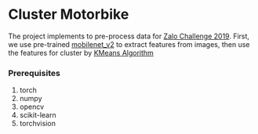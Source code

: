 # Cluster Motorbike 
The project implements to pre-process data for [Zalo Challenge 2019](https://challenge.zalo.ai/#challenge).
First, we use pre-trained [mobilenet_v2](https://pytorch.org/hub/pytorch_vision_mobilenet_v2/) to extract features from images, 
then use the features for cluster by [KMeans Algorithm](https://scikit-learn.org/stable/modules/generated/sklearn.cluster.KMeans.html) 

### Prerequisites  
 1. torch
 2. numpy
 3. opencv
 4. scikit-learn
 5. torchvision

 